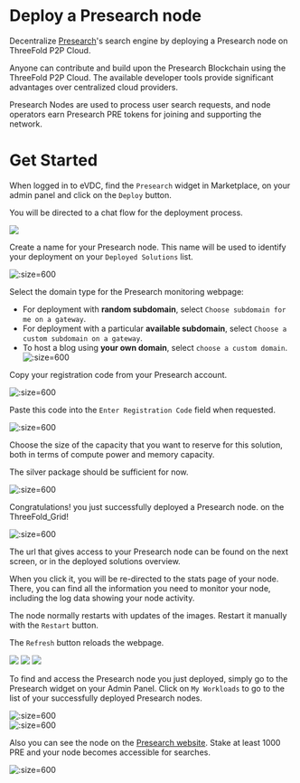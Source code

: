 # Deploy a Presearch node

Decentralize [Presearch](https://presearch.io)'s search engine by deploying a Presearch node on ThreeFold P2P Cloud.

Anyone can contribute and build upon the Presearch Blockchain using the ThreeFold P2P Cloud. The available developer tools provide significant advantages over centralized cloud providers.

Presearch Nodes are used to process user search requests, and node operators earn Presearch PRE tokens for joining and supporting the network.

# Get Started

When logged in to eVDC, find the `Presearch` widget in Marketplace, on your admin panel and click on the `Deploy` button. 

You will be directed to a chat flow for the deployment process.

![](img/presearch_widget.jpg)

Create a name for your Presearch node. This name will be used to identify your deployment on your `Deployed Solutions` list.

![](img/presearch_create.jpg ':size=600')

Select the domain type for the Presearch monitoring webpage:
- For deployment with **random subdomain**, select `Choose subdomain for me on a gateway`. 
- For deployment with a particular **available subdomain**, select `Choose a custom subdomain on a gateway`. 
- To host a blog using **your own domain**, select `choose a custom domain`.
![](img/presearch_domain.jpg ':size=600')

Copy your registration code from your Presearch account.

![](img/presearch_registration_code_copy.jpg ':size=600')

Paste this code into the `Enter Registration Code` field when requested.

![](img/presearch_registration_code_paste.jpg ':size=600')

Choose the size of the capacity that you want to reserve for this solution, both in terms of compute power and memory capacity. 

The silver package should be sufficient for now. 

![](img/presearch_plan.jpg ':size=600')

Congratulations! you just successfully deployed a Presearch node. on the ThreeFold_Grid! 

![](img/presearch_success.jpg ':size=600')

The url that gives access to your Presearch node can be found on the next screen, or in the deployed solutions overview.

When you click it, you will be re-directed to the stats page of your node. There, you can find all the information you need to monitor your node, including the log data showing your node activity. 

The node normally restarts with updates of the images. Restart it manually with the `Restart` button. 

The `Refresh` button reloads the webpage. 

![](img/presearch_stat1.jpg)
![](img/presearch_stat2.jpg)
![](img/presearch_stat3.jpg)

To find and access the Presearch node you just deployed, simply go to the Presearch widget on your Admin Panel. Click on `My Workloads` to go to the list of your successfully deployed Presearch nodes.

![](img/presearch_myworkload.jpg ':size=600')
<Br>
![](img/presearch_access.jpg ':size=600')

Also you can see the node on the [Presearch website](https://nodes.presearch.org/dashboard). Stake at least 1000 PRE and your node becomes accessible for searches.

![](img/presearch_node_connected.jpg ':size=600')
